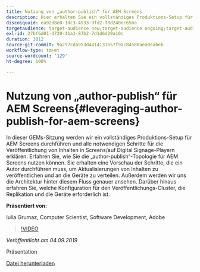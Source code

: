 ```yaml
---
title: Nutzung von „author-publish“ für AEM Screens
description: Hier erhalten Sie ein vollständiges Produktions-Setup für AEM Screens und lernen alle notwendigen Schritte für die Veröffentlichung von Inhalten auf Screens/Digital Signage-Playern kennen.
discoiquuid: ea92d8e0-1dc3-4933-9fd2-f8d240ec65ba
targetaudience: target-audience new;target-audience ongoing;target-audience upgrader
exl-id: 27bf6d01-d720-41a1-87b2-7d1d6d29a10c
duration: 3012
source-git-commit: 9a297cda953d4414131657f9ac84580aea0eabeb
workflow-type: tm+mt
source-wordcount: '129'
ht-degree: 100%

---
```


# Nutzung von „author-publish“ für AEM Screens{#leveraging-author-publish-for-aem-screens}

In dieser GEMs-Sitzung werden wir ein vollständiges Produktions-Setup für AEM Screens durchführen und alle notwendigen Schritte für die Veröffentlichung von Inhalten in Screens/auf Digital Signage-Playern erklären. Erfahren Sie, wie Sie die „author-publish“-Topologie für AEM Screens nutzen können. Sie erhalten eine Vorschau der Schritte, die ein Autor durchführen muss, um Aktualisierungen von Inhalten zu veröffentlichen und an die Geräte zu verteilen. Außerdem werden wir uns die Architektur hinter diesem Fluss genauer ansehen. Darüber hinaus erfahren Sie, welche Konfiguration für den Veröffentlichungs-Cluster, die Replikation und die Geräte erforderlich ist.

**Präsentiert von:**

Iulia Grumaz, Computer Scientist, Software Development, Adobe

>[!VIDEO](https://video.tv.adobe.com/v/28706/?quality=9)

*Veröffentlicht am 04.09.2019*

Präsentation

[Datei herunterladen](assets/leveraging-author-publish-aem-screens-final.pdf)
